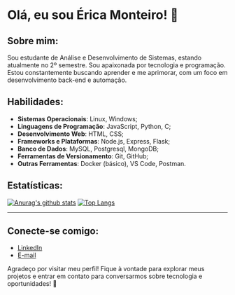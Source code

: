 # Olá, eu sou Érica Monteiro! 🤭


## Sobre mim:
Sou estudante de Análise e Desenvolvimento de Sistemas, estando atualmente no 2º semestre. Sou apaixonada por tecnologia e programação. Estou constantemente buscando aprender e me aprimorar, com um foco em desenvolvimento back-end e automação.

## Habilidades:
- **Sistemas Operacionais**: Linux, Windows;
- **Linguagens de Programação**: JavaScript, Python, C;
- **Desenvolvimento Web**: HTML, CSS;
- **Frameworks e Plataformas**: Node.js, Express, Flask;
- **Banco de Dados**: MySQL, Postgresql, MongoDB;
- **Ferramentas de Versionamento**: Git, GitHub;
- **Outras Ferramentas**: Docker (básico), VS Code, Postman. 

## Estatísticas:
[![Anurag's github stats](https://github-readme-stats.vercel.app/api?username=ericamonteirodev&hide=issues&show_icons=true&title_color=61dafb&text_color=FFFFFF&icon_color=61dafb&bg_color=20232a)](https://github.com/anuraghazra/github-readme-stats)
[![Top Langs](https://github-readme-stats.vercel.app/api/top-langs/?username=ericamonteirodev&layout=compact&title_color=61dafb&text_color=FFFFFF&icon_color=61dafb&bg_color=20232a)](https://github.com/anuraghazra/github-readme-stats)


--- 
## Conecte-se comigo:
- [LinkedIn](https://www.linkedin.com/in/ericamonteiroo/)
- [E-mail](mailto:erica-monteiro@mail.com)

Agradeço por visitar meu perfil! Fique à vontade para explorar meus projetos e entrar em contato para conversarmos sobre tecnologia e oportunidades! 💜
